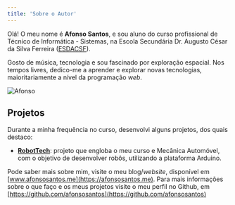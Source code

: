 ```yaml
---
title: 'Sobre o Autor'
---
```


Olá! O meu nome é **Afonso Santos**, e sou aluno do curso profissional de Técnico de Informática - Sistemas, na Escola Secundária Dr. Augusto César da Silva Ferreira ([ESDACSF](https://www.esdacsf.pt)).

Gosto de música, tecnologia e sou fascinado por exploração espacial. Nos tempos livres, dedico-me a aprender e explorar novas tecnologias, maioritariamente a nível da programação *web*.

<img src="/images/afonso.png" alt="Afonso" class="foto center" />


## Projetos

Durante a minha frequência no curso, desenvolvi alguns projetos, dos quais destaco:

- [**RobotTech**](https://robot-tech.tk): projeto que engloba o meu curso e Mecânica Automóvel, com o objetivo de desenvolver robôs, utilizando a plataforma Arduino.

Pode saber mais sobre mim, visite o meu blog/*website*, disponível em [www.afonsosantos.me](https://afonsosantos.me). Para mais informações sobre o que faço e os meus projetos visite o meu perfil no Github, em [https://github.com/afonsosantos](https://github.com/afonsosantos)
